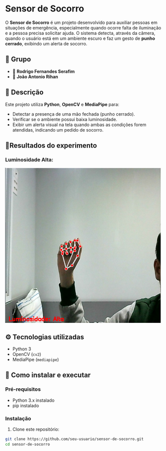 # Sensor de Socorro

O **Sensor de Socorro** é um projeto desenvolvido para auxiliar pessoas em situações de emergência, especialmente quando ocorre falta de iluminação e a pessoa precisa solicitar ajuda. O sistema detecta, através da câmera, quando o usuário está em um ambiente escuro e faz um gesto de **punho cerrado**, exibindo um alerta de socorro.

## 👥 Grupo
- 👤 **Rodrigo Fernandes Serafim**  
- 👤 **João Antonio Rihan**

## 📌 Descrição

Este projeto utiliza **Python**, **OpenCV** e **MediaPipe** para:

- Detectar a presença de uma mão fechada (punho cerrado).
- Verificar se o ambiente possui baixa luminosidade.
- Exibir um alerta visual na tela quando ambas as condições forem atendidas, indicando um pedido de socorro.

## 🚩Resultados do experimento 
### Luminosidade Alta:
![Luminosidade Alta](imgs%20README/Luminosidade%20Alta.png)

## ⚙️ Tecnologias utilizadas

- Python 3
- OpenCV (`cv2`)
- MediaPipe (`mediapipe`)


## 🚀 Como instalar e executar

### Pré-requisitos

- Python 3.x instalado
- pip instalado

### Instalação

1. Clone este repositório:

```bash
git clone https://github.com/seu-usuario/sensor-de-socorro.git
cd sensor-de-socorro
```
